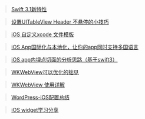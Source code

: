 > [Swift 3.1新特性](https://github.com/moglo-tech/blog/issues/13)

> [设置UITableView Header 不悬停的小技巧](https://github.com/moglo-tech/blog/issues/11)

> [iOS 自定义xcode 文件模版](https://github.com/moglo-tech/blog/issues/10)

> [iOS App国际化与本地化，让你的app同时支持多国语言 ](https://github.com/moglo-tech/blog/issues/8)

> [iOS app内埋点切面的分析思路（基于swift3）](https://github.com/moglo-tech/blog/issues/7)

> [WKWebView可以优化的拙见](https://github.com/moglo-tech/blog/issues/6)

> [WKWebView 使用详解](https://github.com/moglo-tech/blog/issues/5)

> [WordPress-iOS配置总结](https://github.com/moglo-tech/blog/issues/4)

> [iOS widget学习分享](https://github.com/moglo-tech/blog/issues/3)





